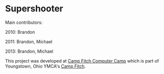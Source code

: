 # Supershooter
Main contributors:

2010: Brandon

2011: Brandon, Michael

2013: Brandon, Michael

This project was developed at [Camp Fitch Computer Camp](http://campcomputer.com) which is part of Youngstown, Ohio YMCA's [Camp Fitch](http://www.campfitch.com).
